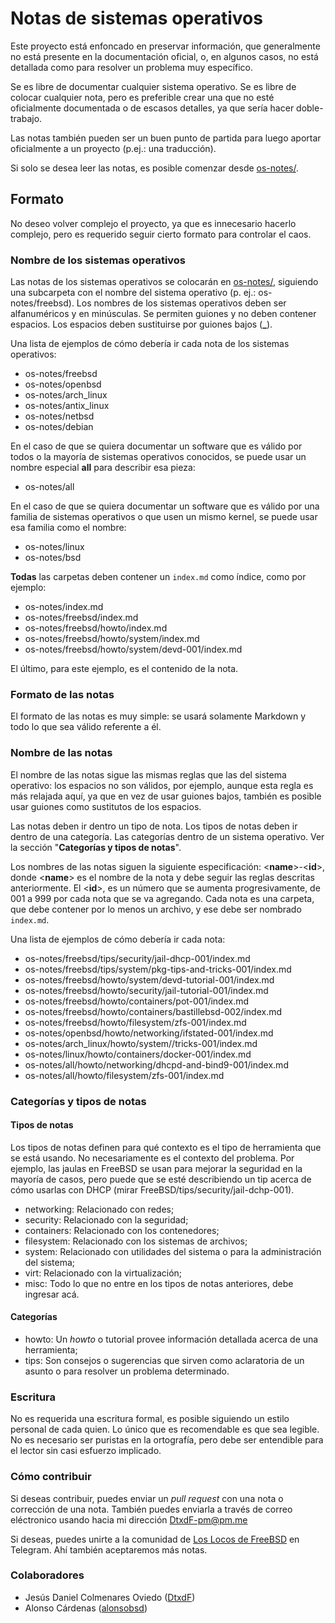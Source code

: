 # Notas de sistemas operativos

Este proyecto está enfoncado en preservar información, que generalmente no está presente en la documentación oficial, o, en algunos casos, no está detallada como para resolver un problema muy específico.

Se es libre de documentar cualquier sistema operativo. Se es libre de colocar cualquier nota, pero es preferible crear una que no esté oficialmente documentada o de escasos detalles, ya que sería hacer doble-trabajo.

Las notas también pueden ser un buen punto de partida para luego aportar oficialmente a un proyecto (p.ej.: una traducción).

Si solo se desea leer las notas, es posible comenzar desde [os-notes/](os-notes/index.md).

## Formato

No deseo volver complejo el proyecto, ya que es innecesario hacerlo complejo, pero es requerido seguir cierto formato para controlar el caos.

### Nombre de los sistemas operativos

Las notas de los sistemas operativos se colocarán en [os-notes/](os-notes/), siguiendo una subcarpeta con el nombre del sistema operativo (p. ej.: os-notes/freebsd). Los nombres de los sistemas operativos deben ser alfanuméricos y en minúsculas. Se permiten guiones y no deben contener espacios. Los espacios deben sustituirse por guiones bajos (**_**).

Una lista de ejemplos de cómo debería ir cada nota de los sistemas operativos:

* os-notes/freebsd
* os-notes/openbsd
* os-notes/arch_linux
* os-notes/antix_linux
* os-notes/netbsd
* os-notes/debian

En el caso de que se quiera documentar un software que es válido por todos o la mayoría de sistemas operativos conocidos, se puede usar un nombre especial **all** para describir esa pieza:

* os-notes/all

En el caso de que se quiera documentar un software que es válido por una familia de sistemas operativos o que usen un mismo kernel, se puede usar esa familia como el nombre:

* os-notes/linux
* os-notes/bsd

**Todas** las carpetas deben contener un `index.md` como índice, como por ejemplo:

* os-notes/index.md
* os-notes/freebsd/index.md
* os-notes/freebsd/howto/index.md
* os-notes/freebsd/howto/system/index.md
* os-notes/freebsd/howto/system/devd-001/index.md

El último, para este ejemplo, es el contenido de la nota.

### Formato de las notas

El formato de las notas es muy simple: se usará solamente Markdown y todo lo que sea válido referente a él.

### Nombre de las notas

El nombre de las notas sigue las mismas reglas que las del sistema operativo: los espacios no son válidos, por ejemplo, aunque esta regla es más relajada aquí, ya que en vez de usar guiones bajos, también es posible usar guiones como sustitutos de los espacios.

Las notas deben ir dentro un tipo de nota. Los tipos de notas deben ir dentro de una categoría. Las categorías dentro de un sistema operativo. Ver la sección "**Categorías y tipos de notas**".

Los nombres de las notas siguen la siguiente especificación: \<**name**\>-\<**id**\>, donde \<**name**\> es el nombre de la nota y debe seguir las reglas descritas anteriormente. El \<**id**\>, es un número que se aumenta progresivamente, de 001 a 999 por cada nota que se va agregando. Cada nota es una carpeta, que debe contener por lo menos un archivo, y ese debe ser nombrado `index.md`.

Una lista de ejemplos de cómo debería ir cada nota:

* os-notes/freebsd/tips/security/jail-dhcp-001/index.md
* os-notes/freebsd/tips/system/pkg-tips-and-tricks-001/index.md
* os-notes/freebsd/howto/system/devd-tutorial-001/index.md
* os-notes/freebsd/howto/security/jail-tutorial-001/index.md
* os-notes/freebsd/howto/containers/pot-001/index.md
* os-notes/freebsd/howto/containers/bastillebsd-002/index.md
* os-notes/freebsd/howto/filesystem/zfs-001/index.md
* os-notes/openbsd/howto/networking/ifstated-001/index.md
* os-notes/arch_linux/howto/system//tricks-001/index.md
* os-notes/linux/howto/containers/docker-001/index.md
* os-notes/all/howto/networking/dhcpd-and-bind9-001/index.md
* os-notes/all/howto/filesystem/zfs-001/index.md

### Categorías y tipos de notas

#### Tipos de notas

Los tipos de notas definen para qué contexto es el tipo de herramienta que se está usando. No necesariamente es el contexto del problema. Por ejemplo, las jaulas en FreeBSD se usan para mejorar la seguridad en la mayoría de casos, pero puede que se esté describiendo un tip acerca de cómo usarlas con DHCP (mirar FreeBSD/tips/security/jail-dchp-001).

* networking: Relacionado con redes;
* security: Relacionado con la seguridad;
* containers: Relacionado con los contenedores;
* filesystem: Relacionado con los sistemas de archivos;
* system: Relacionado con utilidades del sistema o para la administración del sistema;
* virt: Relacionado con la virtualización;
* misc: Todo lo que no entre en los tipos de notas anteriores, debe ingresar acá.

#### Categorías

* howto: Un *howto* o tutorial provee información detallada acerca de una herramienta;
* tips: Son consejos o sugerencias que sirven como aclaratoria de un asunto o para resolver un problema determinado.

### Escritura

No es requerida una escritura formal, es posible siguiendo un estilo personal de cada quien. Lo único que es recomendable es que sea legible. No es necesario ser puristas en la ortografía, pero debe ser entendible para el lector sin casi esfuerzo implicado.

### Cómo contribuir

Si deseas contribuir, puedes enviar un *pull request* con una nota o corrección de una nota. También puedes enviarla a través de correo eléctronico usando hacia mi dirección [DtxdF-pm@pm.me](mailto:DtxdF-pm@pm.me)

Si deseas, puedes unirte a la comunidad de [Los Locos de FreeBSD](https://t.me/ellocodebsd) en Telegram. Ahí también aceptaremos más notas.

### Colaboradores

* Jesús Daniel Colmenares Oviedo ([DtxdF](https://github.com/DtxdF))
* Alonso Cárdenas ([alonsobsd](https://github.com/alonsobsd))
